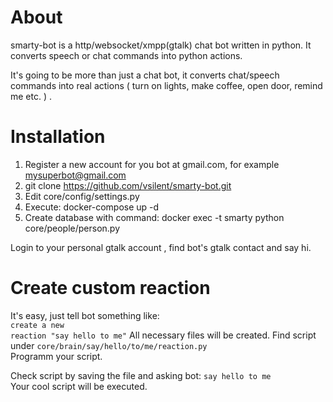 About
==========

smarty-bot is a http/websocket/xmpp(gtalk) chat bot written in python.
It converts speech or chat commands into python actions.
<br>

It's going to be more than just a chat bot, it converts chat/speech commands into real actions
( turn on lights, make coffee, open door, remind me etc. ) . <br>


Installation
===========

1. Register a new account for you bot at gmail.com, for example  mysuperbot@gmail.com
2. git clone https://github.com/vsilent/smarty-bot.git
3. Edit core/config/settings.py
4. Execute:  docker-compose up -d
5. Create database with command: docker exec -t smarty python core/people/person.py


Login to your personal gtalk account , find bot's gtalk contact and say hi.


Create custom reaction
===========

It's easy, just tell bot something like: <br> <code>create a new reaction "say hello to me"</code>
All necessary files will be created.
Find script under <code>core/brain/say/hello/to/me/reaction.py</code><br>
Programm your script.

Check script by saving the file and asking bot:  <code>say hello to me </code>
Your cool script will be executed.
